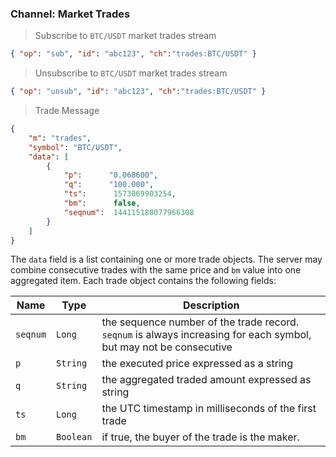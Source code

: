 ### Channel: Market Trades

> Subscribe to `BTC/USDT` market trades stream

```json
{ "op": "sub", "id": "abc123", "ch":"trades:BTC/USDT" }
```

> Unsubscribe to `BTC/USDT` market trades stream

```json
{ "op": "unsub", "id": "abc123", "ch":"trades:BTC/USDT" }
```

> Trade Message 

```json
{
    "m": "trades",
    "symbol": "BTC/USDT",
    "data": [
        {
            "p":      "0.068600",
            "q":      "100.000",
            "ts":      1573069903254,
            "bm":      false,
            "seqnum":  144115188077966308
        }
    ]
}
```

The `data` field is a list containing one or more trade objects. The server may combine consecutive trades with the same price and `bm` 
value into one aggregated item. Each trade object contains the following fields:

 Name     | Type       | Description                                                                                    
--------- | ---------- | ---------------------------------------------------------------------------------------------- 
 `seqnum` | `Long`     | the sequence number of the trade record. `seqnum` is always increasing for each symbol, but may not be consecutive 
 `p`      | `String`   | the executed price expressed as a string                                                       
 `q`      | `String`   | the aggregated traded amount expressed as string                                               
 `ts`     | `Long`     | the UTC timestamp in milliseconds of the first trade                                           
 `bm`     | `Boolean`  | if true, the buyer of the trade is the maker.                
